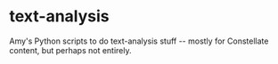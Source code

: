 # text-analysis
Amy's Python scripts to do text-analysis stuff -- mostly for Constellate content, but perhaps not entirely.
